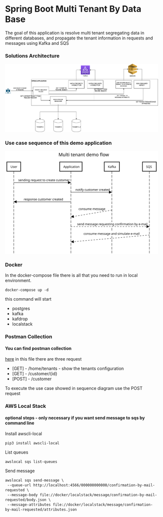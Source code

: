 
# Spring Boot Multi Tenant By Data Base
The goal of this application is resolve multi tenant segregating data in different databases,
and propagate the tenant information in requests and messages using Kafka and SQS

### Solutions Architecture
<img src="./documentation/solution-architecture.drawio.png">

### Use case sequence of this demo application
<img src="./documentation/create-customer-usecase-sequence.svg">

### Docker
In the docker-compose file there is all that you need to run in local environment.
```
docker-compose up -d
```
this command will start
<ul>
    <li>postgres</li>
    <li>kafka</li>
    <li>kafdrop</li>
    <li>localstack</li>
</ul>

### Postman Collection
#### You can find postman collection
[here](documentation/multi-tenant.postman_collection.json)
in this file there are three request
<ul>
    <li>[GET] - /home/tenants - show the tenants configuration</li>
    <li>[GET] - /customer/{id}</li>
    <li>[POST] - /customer</li>
</ul>

To execute the use case showed in sequence diagram use the POST request

### AWS Local Stack
#### optional steps - only necessary if you want send message to sqs by command line
Install awscli-local
```
pip3 install awscli-local
```

List queues
```
awslocal sqs list-queues
```

Send message
```
awslocal sqs send-message \
 --queue-url http://localhost:4566/000000000000/confirmation-by-mail-requested \
 --message-body file://docker/localstack/message/confirmation-by-mail-requested/body.json \
 --message-attributes file://docker/localstack/message/confirmation-by-mail-requested/attributes.json
```